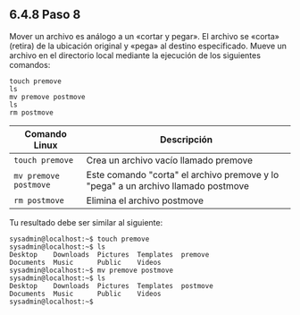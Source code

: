 ## 6.4.8 Paso 8
Mover un archivo es análogo a un «cortar y pegar». El archivo se «corta» (retira) de la ubicación original y «pega» al destino especificado. Mueve un archivo en el directorio local mediante la ejecución de los siguientes comandos:

	touch premove
	ls
	mv premove postmove
	ls
	rm postmove

Comando Linux	| Descripción
-|-
`touch premove`	| Crea un archivo vacío llamado premove
`mv premove postmove`	| Este comando "corta" el archivo premove y lo "pega" a un archivo llamado postmove
`rm postmove` |	Elimina el archivo postmove

Tu resultado debe ser similar al siguiente:

```shell-session
sysadmin@localhost:~$ touch premove
sysadmin@localhost:~$ ls
Desktop    Downloads  Pictures  Templates  premove
Documents  Music      Public    Videos
sysadmin@localhost:~$ mv premove postmove
sysadmin@localhost:~$ ls
Desktop    Downloads  Pictures  Templates  postmove
Documents  Music      Public    Videos
sysadmin@localhost:~$
```
